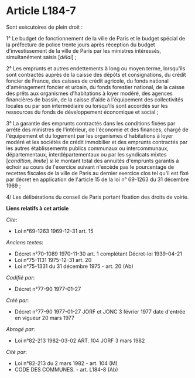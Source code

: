 # Article L184-7

Sont exécutoires de plein droit :

1° Le budget de fonctionnement de la ville de Paris et le budget spécial de la préfecture de police trente jours après
réception du budget d'investissement de la ville de Paris par les ministres intéressés, simultanément saisis [*délai*] ;

2° Les emprunts et autres endettements à long ou moyen terme, lorsqu'ils sont contractés auprès de la caisse des dépôts et
consignations, du crédit foncier de France, des caisses de crédit agricole, du fonds national d'aménagement foncier et
urbain, du fonds forestier national, de la caisse des prêts aux organismes d'habitations à loyer modéré, des agences
financières de bassin, de la caisse d'aide à l'équipement des collectivités locales ou par son intermédiaire ou lorsqu'ils
sont accordés sur les ressources du fonds de développement économique et social ;

3° La garantie des emprunts contractés dans les conditions fixées par arrêté des ministres de l'intérieur, de l'économie et
des finances, chargé de l'équipement et du logement par les organismes d'habitations à loyer modéré et les sociétés de crédit
immobilier et des emprunts contractés par les autres établissements publics communaux ou intercommunaux, départementaux,
interdépartementaux ou par les syndicats mixtes [*condition, limite*] si le montant total des annuités d'emprunts garantis à
échoir au cours de l'exercice suivant n'excède pas le pourcentage de recettes fiscales de la ville de Paris au dernier
exercice clos tel qu'il est fixé par décret en application de l'article 15 de la loi n° 69-1263 du 31 décembre 1969 ;

4/ Les délibérations du conseil de Paris portant fixation des droits de voirie.

**Liens relatifs à cet article**

_Cite_:

  - Loi n°69-1263 1969-12-31 art. 15

_Anciens textes_:

  - Décret n°70-1089 1970-11-30 art. 1 complétant Décret-loi 1939-04-21
  - Loi n°75-1131 1975-12-31 art. 20
  - Loi n°75-1331 du 31 décembre 1975 - art. 20 (Ab)

_Codifié par_:

  - Décret n°77-90 1977-01-27

_Créé par_:

  - Décret n°77-90 1977-01-27 JORF et JONC 3 février 1977 date d'entrée en vigueur 20 mars 1977

_Abrogé par_:

  - Loi n°82-213 1982-03-02 ART. 104 JORF 3 mars 1982

_Cité par_:

  - Loi n°82-213 du 2 mars 1982 - art. 104 (M)
  - CODE DES COMMUNES. - art. L184-8 (Ab)

